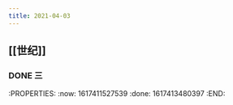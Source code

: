 ```yaml
---
title: 2021-04-03
---
```


## [[世纪]]
### DONE 三
:PROPERTIES:
:now: 1617411527539
:done: 1617413480397
:END:
###
##
